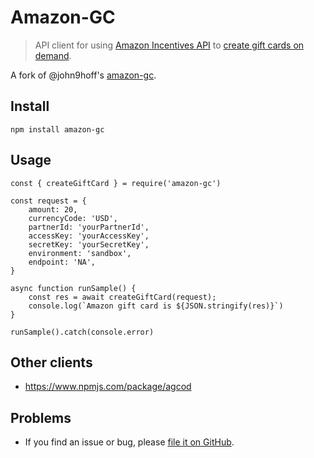
# Amazon-GC
> API client for using [Amazon Incentives API](https://developer.amazon.com/apps-and-games/incentives-api)
to [create gift cards on demand](http://s3.amazonaws.com/AGCOD/tech_spec/AGCODTechSpec_WC_Simplified_EN.pdf).

A fork of @john9hoff's [amazon-gc](https://github.com/john9hoff/amazon-gc/releases/tag/v1.0.5).


## Install
```
npm install amazon-gc
```

## Usage
```
const { createGiftCard } = require('amazon-gc')

const request = {
    amount: 20,
    currencyCode: 'USD',
    partnerId: 'yourPartnerId',
    accessKey: 'yourAccessKey',
    secretKey: 'yourSecretKey',
    environment: 'sandbox',
    endpoint: 'NA',
}

async function runSample() {
    const res = await createGiftCard(request);
    console.log(`Amazon gift card is ${JSON.stringify(res)}`)
}

runSample().catch(console.error)

```

## Other clients
- https://www.npmjs.com/package/agcod

## Problems
* If you find an issue or bug, please [file it on GitHub](https://github.com/mntm/amazon-gc-se/issues).

